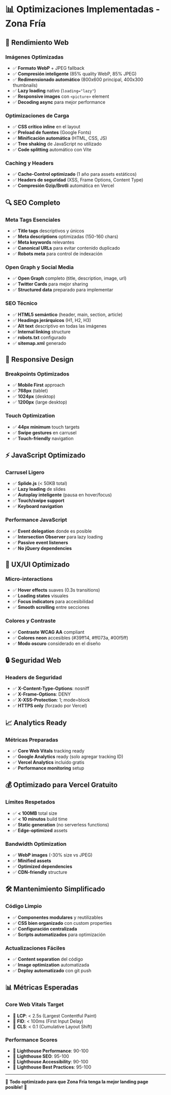 # 📊 Optimizaciones Implementadas - Zona Fría

## 🚀 Rendimiento Web

### Imágenes Optimizadas
- ✅ **Formato WebP** + JPEG fallback
- ✅ **Compresión inteligente** (85% quality WebP, 85% JPEG)
- ✅ **Redimensionado automático** (800x600 principal, 400x300 thumbnails)
- ✅ **Lazy loading** nativo (`loading="lazy"`)
- ✅ **Responsive images** con `<picture>` element
- ✅ **Decoding async** para mejor performance

### Optimizaciones de Carga
- ✅ **CSS crítico inline** en el layout
- ✅ **Preload de fuentes** (Google Fonts)
- ✅ **Minificación automática** (HTML, CSS, JS)
- ✅ **Tree shaking** de JavaScript no utilizado
- ✅ **Code splitting** automático con Vite

### Caching y Headers
- ✅ **Cache-Control optimizado** (1 año para assets estáticos)
- ✅ **Headers de seguridad** (XSS, Frame Options, Content Type)
- ✅ **Compresión Gzip/Brotli** automática en Vercel

## 🔍 SEO Completo

### Meta Tags Esenciales
- ✅ **Title tags** descriptivos y únicos
- ✅ **Meta descriptions** optimizadas (150-160 chars)
- ✅ **Meta keywords** relevantes
- ✅ **Canonical URLs** para evitar contenido duplicado
- ✅ **Robots meta** para control de indexación

### Open Graph y Social Media
- ✅ **Open Graph** completo (title, description, image, url)
- ✅ **Twitter Cards** para mejor sharing
- ✅ **Structured data** preparado para implementar

### SEO Técnico
- ✅ **HTML5 semántico** (header, main, section, article)
- ✅ **Headings jerárquicos** (H1, H2, H3)
- ✅ **Alt text** descriptivo en todas las imágenes
- ✅ **Internal linking** structure
- ✅ **robots.txt** configurado
- ✅ **sitemap.xml** generado

## 📱 Responsive Design

### Breakpoints Optimizados
- ✅ **Mobile First** approach
- ✅ **768px** (tablet)
- ✅ **1024px** (desktop)
- ✅ **1200px** (large desktop)

### Touch Optimization
- ✅ **44px minimum** touch targets
- ✅ **Swipe gestures** en carrusel
- ✅ **Touch-friendly** navigation

## ⚡ JavaScript Optimizado

### Carrusel Ligero
- ✅ **Splide.js** (< 50KB total)
- ✅ **Lazy loading** de slides
- ✅ **Autoplay inteligente** (pausa en hover/focus)
- ✅ **Touch/swipe support**
- ✅ **Keyboard navigation**

### Performance JavaScript
- ✅ **Event delegation** donde es posible
- ✅ **Intersection Observer** para lazy loading
- ✅ **Passive event listeners**
- ✅ **No jQuery dependencies**

## 🎨 UX/UI Optimizado

### Micro-interactions
- ✅ **Hover effects** suaves (0.3s transitions)
- ✅ **Loading states** visuales
- ✅ **Focus indicators** para accesibilidad
- ✅ **Smooth scrolling** entre secciones

### Colores y Contraste
- ✅ **Contraste WCAG AA** compliant
- ✅ **Colores neon** accesibles (#39ff14, #ff073a, #00f5ff)
- ✅ **Modo oscuro** considerado en el diseño

## 🔒 Seguridad Web

### Headers de Seguridad
- ✅ **X-Content-Type-Options**: nosniff
- ✅ **X-Frame-Options**: DENY
- ✅ **X-XSS-Protection**: 1; mode=block
- ✅ **HTTPS only** (forzado por Vercel)

## 📈 Analytics Ready

### Métricas Preparadas
- ✅ **Core Web Vitals** tracking ready
- ✅ **Google Analytics** ready (solo agregar tracking ID)
- ✅ **Vercel Analytics** incluido gratis
- ✅ **Performance monitoring** setup

## 💰 Optimizado para Vercel Gratuito

### Límites Respetados
- ✅ **< 100MB** total size
- ✅ **< 10 minutos** build time
- ✅ **Static generation** (no serverless functions)
- ✅ **Edge-optimized** assets

### Bandwidth Optimization
- ✅ **WebP images** (-30% size vs JPEG)
- ✅ **Minified assets**
- ✅ **Optimized dependencies**
- ✅ **CDN-friendly** structure

## 🛠️ Mantenimiento Simplificado

### Código Limpio
- ✅ **Componentes modulares** y reutilizables
- ✅ **CSS bien organizado** con custom properties
- ✅ **Configuración centralizada**
- ✅ **Scripts automatizados** para optimización

### Actualizaciones Fáciles
- ✅ **Content separation** del código
- ✅ **Image optimization** automatizada
- ✅ **Deploy automatizado** con git push

## 📊 Métricas Esperadas

### Core Web Vitals Target
- 🎯 **LCP**: < 2.5s (Largest Contentful Paint)
- 🎯 **FID**: < 100ms (First Input Delay)
- 🎯 **CLS**: < 0.1 (Cumulative Layout Shift)

### Performance Scores
- 🎯 **Lighthouse Performance**: 90-100
- 🎯 **Lighthouse SEO**: 95-100
- 🎯 **Lighthouse Accessibility**: 90-100
- 🎯 **Lighthouse Best Practices**: 95-100

---

🍦 **Todo optimizado para que Zona Fría tenga la mejor landing page posible!** 🍦
